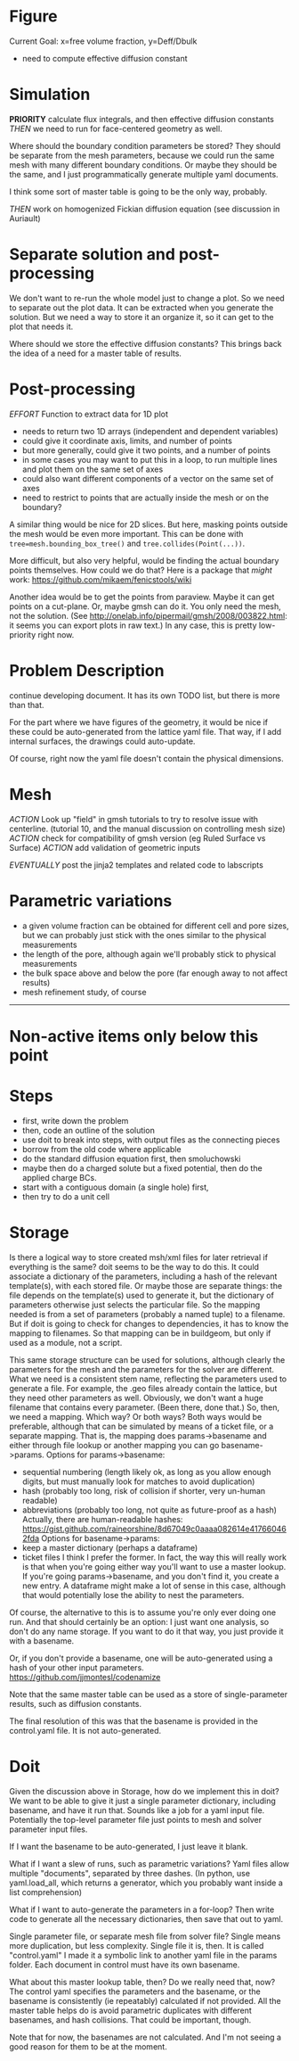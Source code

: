 
# Figure
Current Goal: x=free volume fraction, y=Deff/Dbulk
- need to compute effective diffusion constant

# Simulation
**PRIORITY** calculate flux integrals, and then effective diffusion constants
_THEN_ we need to run for face-centered geometry as well.

Where should the boundary condition parameters be stored?
They should be separate from the mesh parameters,
because we could run the same mesh with many different boundary conditions.
Or maybe they should be the same, and I just programmatically generate multiple yaml documents.

I think some sort of master table is going to be the only way, probably.

_THEN_ work on homogenized Fickian diffusion equation (see discussion in Auriault)

# Separate solution and post-processing

We don't want to re-run the whole model just to change a plot.
So we need to separate out the plot data.
It can be extracted when you generate the solution.
But we need a way to store it an organize it,
so it can get to the plot that needs it.

Where should we store the effective diffusion constants?
This brings back the idea of a need for a master table of results.


# Post-processing
_EFFORT_ Function to extract data for 1D plot
- needs to return two 1D arrays (independent and dependent variables)
- could give it coordinate axis, limits, and number of points
- but more generally, could give it two points, and a number of points
- in some cases you may want to put this in a loop, to run multiple lines and plot them on the same set of axes
- could also want different components of a vector on the same set of axes
- need to restrict to points that are actually inside the mesh or on the boundary?

A similar thing would be nice for 2D slices.
But here, masking points outside the mesh would be even more important.
This can be done with `tree=mesh.bounding_box_tree()` and `tree.collides(Point(...))`.

More difficult, but also very helpful, would be finding the actual boundary points themselves.
How could we do that?
Here is a package that *might* work:
https://github.com/mikaem/fenicstools/wiki

Another idea would be to get the points from paraview.
Maybe it can get points on a cut-plane.
Or, maybe gmsh can do it. You only need the mesh, not the solution.
(See http://onelab.info/pipermail/gmsh/2008/003822.html:
it seems you can export plots in raw text.)
In any case, this is pretty low-priority right now.

# Problem Description

continue developing document.
It has its own TODO list, but there is more than that.

For the part where we have figures of the geometry,
it would be nice if these could be auto-generated from the lattice yaml file.
That way, if I add internal surfaces, the drawings could auto-update.

Of course, right now the yaml file doesn't contain the physical dimensions.


# Mesh
_ACTION_ Look up "field" in gmsh tutorials to try to resolve issue with centerline. (tutorial 10, and the manual discussion on controlling mesh size)
_ACTION_ check for compatibility of gmsh version (eg Ruled Surface vs Surface)
_ACTION_ add validation of geometric inputs

_EVENTUALLY_ post the jinja2 templates and related code to labscripts

# Parametric variations
- a given volume fraction can be obtained for different cell and pore sizes, but we can probably just stick with the ones similar to the physical measurements
- the length of the pore, although again we'll probably stick to physical measurements
- the bulk space above and below the pore (far enough away to not affect results)
- mesh refinement study, of course

--------------------------------------------------------------------------------
# Non-active items only below this point

# Steps
- first, write down the problem
- then, code an outline of the solution
- use doit to break into steps, with output files as the connecting pieces
- borrow from the old code where applicable
- do the standard diffusion equation first, then smoluchowski
- maybe then do a charged solute but a fixed potential, then do the applied charge BCs.
- start with a contiguous domain (a single hole) first,
- then try to do a unit cell

# Storage
Is there a logical way to store created msh/xml files for later retrieval if everything is the same?
doit seems to be the way to do this.
It could associate a dictionary of the parameters, including a hash of the relevant template(s), with each stored file.
Or maybe those are separate things: the file depends on the template(s) used to generate it,
but the dictionary of parameters otherwise just selects the particular file.
So the mapping needed is from a set of parameters (probably a named tuple) to a filename.
But if doit is going to check for changes to dependencies, it has to know the mapping to filenames.
So that mapping can be in buildgeom, but only if used as a module, not a script.

This same storage structure can be used for solutions, although clearly the parameters for the mesh and the parameters for the solver are different.
What we need is a consistent stem name, reflecting the parameters used to generate a file.
For example, the .geo files already contain the lattice, but they need other parameters as well.
Obviously, we don't want a huge filename that contains every parameter. (Been there, done that.)
So, then, we need a mapping.
Which way? Or both ways?
Both ways would be preferable, although that can be simulated by means of a ticket file, or a separate mapping.
That is, the mapping does params->basename and either through file lookup or another mapping you can go basename->params.
Options for params->basename:
- sequential numbering (length likely ok, as long as you allow enough digits, but must manually look for matches to avoid duplication)
- hash (probably too long, risk of collision if shorter, very un-human readable)
- abbreviations (probably too long, not quite as future-proof as a hash)
Actually, there are human-readable hashes:
https://gist.github.com/raineorshine/8d67049c0aaaa082614e417660462fda
Options for basename->params:
- keep a master dictionary (perhaps a dataframe)
- ticket files
I think I prefer the former.
In fact, the way this will really work is that when you're going either way you'll want to use a master lookup.
If you're going params->basename, and you don't find it, you create a new entry.
A dataframe might make a lot of sense in this case, although that would potentially lose the ability to nest the parameters.

Of course, the alternative to this is to assume you're only ever doing one run.
And that should certainly be an option: I just want one analysis, so don't do any name storage.
If you want to do it that way, you just provide it with a basename.

Or, if you don't provide a basename, one will be auto-generated using a hash of your other input parameters.
https://github.com/jjmontesl/codenamize

Note that the same master table can be used as a store of single-parameter results, such as diffusion constants.

The final resolution of this was that the basename is provided in the control.yaml file.
It is not auto-generated.

# Doit
Given the discussion above in Storage, how do we implement this in doit?
We want to be able to give it just a single parameter dictionary, including basename, and have it run that.
Sounds like a job for a yaml input file.
Potentially the top-level parameter file just points to mesh and solver parameter input files.

If I want the basename to be auto-generated, I just leave it blank.

What if I want a slew of runs, such as parametric variations?
Yaml files allow multiple "documents", separated by three dashes.
(In python, use yaml.load_all, which returns a generator, which you probably want inside a list comprehension)

What if I want to auto-generate the parameters in a for-loop?
Then write code to generate all the necessary dictionaries,
then save that out to yaml.

Single parameter file, or separate mesh file from solver file?
Single means more duplication, but less complexity.
Single file it is, then.
It is called "control.yaml"
I made it a symbolic link to another yaml file in the params folder.
Each document in control must have its own basename.

What about this master lookup table, then?
Do we really need that, now?
The control yaml specifies the parameters and the basename,
or the basename is consistently (ie repeatably) calculated if not provided.
All the master table helps do is avoid parametric duplicates with different basenames,
and hash collisions. That could be important, though.

Note that for now, the basenames are not calculated.
And I'm not seeing a good reason for them to be at the moment.

